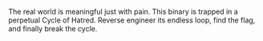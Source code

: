 The real world is meaningful just with pain. This binary is trapped in a perpetual Cycle of Hatred. Reverse engineer its endless loop, find the flag, and finally break the cycle.
